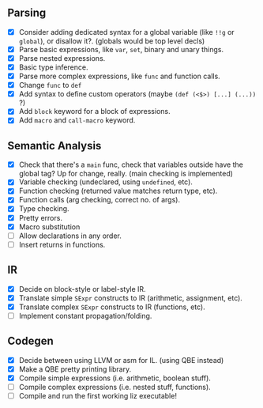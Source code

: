 ## Parsing
- [x] Consider adding dedicated syntax for a global variable (like `!!g` or `global`), or disallow it?. (globals would be top level decls)
- [x] Parse basic expressions, like `var`, `set`, binary and unary things.
- [x] Parse nested expressions.
- [x] Basic type inference.
- [x] Parse more complex expressions, like `func` and function calls.
- [x] Change `func` to `def`
- [x] Add syntax to define custom operators (maybe `(def (<$>) [...] (...))` ?)
- [x] Add `block` keyword for a block of expressions.
- [x] Add `macro` and `call-macro` keyword.

## Semantic Analysis
- [x] Check that there's a `main` func, check that variables outside have the global tag? Up for change, really. (main checking is implemented)
- [x] Variable checking (undeclared, using `undefined`, etc).
- [x] Function checking (returned value matches return type, etc).
- [x] Function calls (arg checking, correct no. of args).
- [x] Type checking.
- [x] Pretty errors.
- [x] Macro substitution
- [ ] Allow declarations in any order.
- [ ] Insert returns in functions.

## IR
- [x] Decide on block-style or label-style IR.
- [x] Translate simple `SExpr` constructs to IR (arithmetic, assignment, etc).
- [x] Translate complex `SExpr` constructs to IR (functions, etc).
- [ ] Implement constant propagation/folding.

## Codegen
- [x] Decide between using LLVM or asm for IL. (using QBE instead)
- [x] Make a QBE pretty printing library.
- [x] Compile simple expressions (i.e. arithmetic, boolean stuff).
- [ ] Compile complex expressions (i.e. nested stuff, functions).
- [ ] Compile and run the first working liz executable!
